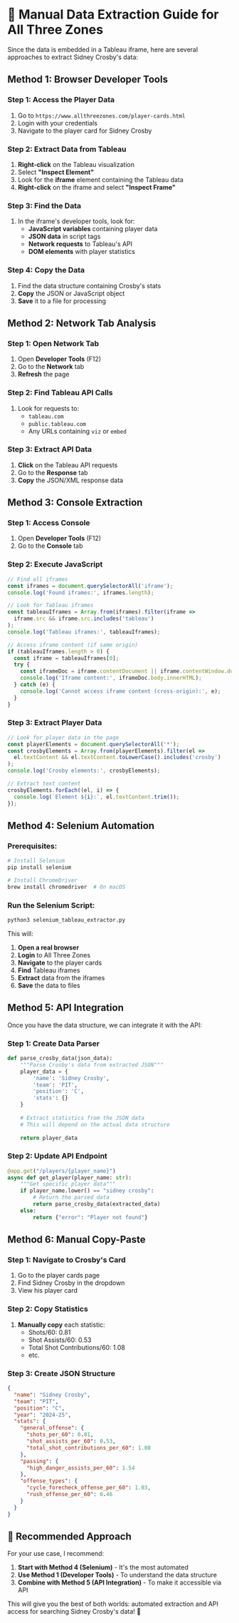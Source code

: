 # 🏒 Manual Data Extraction Guide for All Three Zones

Since the data is embedded in a Tableau iframe, here are several approaches to extract Sidney Crosby's data:

## **Method 1: Browser Developer Tools**

### **Step 1: Access the Player Data**
1. Go to `https://www.allthreezones.com/player-cards.html`
2. Login with your credentials
3. Navigate to the player card for Sidney Crosby

### **Step 2: Extract Data from Tableau**
1. **Right-click** on the Tableau visualization
2. Select **"Inspect Element"**
3. Look for the **iframe** element containing the Tableau data
4. **Right-click** on the iframe and select **"Inspect Frame"**

### **Step 3: Find the Data**
1. In the iframe's developer tools, look for:
   - **JavaScript variables** containing player data
   - **JSON data** in script tags
   - **Network requests** to Tableau's API
   - **DOM elements** with player statistics

### **Step 4: Copy the Data**
1. Find the data structure containing Crosby's stats
2. **Copy** the JSON or JavaScript object
3. **Save** it to a file for processing

## **Method 2: Network Tab Analysis**

### **Step 1: Open Network Tab**
1. Open **Developer Tools** (F12)
2. Go to the **Network** tab
3. **Refresh** the page

### **Step 2: Find Tableau API Calls**
1. Look for requests to:
   - `tableau.com`
   - `public.tableau.com`
   - Any URLs containing `viz` or `embed`

### **Step 3: Extract API Data**
1. **Click** on the Tableau API requests
2. Go to the **Response** tab
3. **Copy** the JSON/XML response data

## **Method 3: Console Extraction**

### **Step 1: Access Console**
1. Open **Developer Tools** (F12)
2. Go to the **Console** tab

### **Step 2: Execute JavaScript**
```javascript
// Find all iframes
const iframes = document.querySelectorAll('iframe');
console.log('Found iframes:', iframes.length);

// Look for Tableau iframes
const tableauIframes = Array.from(iframes).filter(iframe => 
  iframe.src && iframe.src.includes('tableau')
);
console.log('Tableau iframes:', tableauIframes);

// Access iframe content (if same origin)
if (tableauIframes.length > 0) {
  const iframe = tableauIframes[0];
  try {
    const iframeDoc = iframe.contentDocument || iframe.contentWindow.document;
    console.log('Iframe content:', iframeDoc.body.innerHTML);
  } catch (e) {
    console.log('Cannot access iframe content (cross-origin):', e);
  }
}
```

### **Step 3: Extract Player Data**
```javascript
// Look for player data in the page
const playerElements = document.querySelectorAll('*');
const crosbyElements = Array.from(playerElements).filter(el => 
  el.textContent && el.textContent.toLowerCase().includes('crosby')
);
console.log('Crosby elements:', crosbyElements);

// Extract text content
crosbyElements.forEach((el, i) => {
  console.log(`Element ${i}:`, el.textContent.trim());
});
```

## **Method 4: Selenium Automation**

### **Prerequisites:**
```bash
# Install Selenium
pip install selenium

# Install ChromeDriver
brew install chromedriver  # On macOS
```

### **Run the Selenium Script:**
```bash
python3 selenium_tableau_extractor.py
```

This will:
1. **Open a real browser**
2. **Login** to All Three Zones
3. **Navigate** to the player cards
4. **Find** Tableau iframes
5. **Extract** data from the iframes
6. **Save** the data to files

## **Method 5: API Integration**

Once you have the data structure, we can integrate it with the API:

### **Step 1: Create Data Parser**
```python
def parse_crosby_data(json_data):
    """Parse Crosby's data from extracted JSON"""
    player_data = {
        'name': 'Sidney Crosby',
        'team': 'PIT',
        'position': 'C',
        'stats': {}
    }
    
    # Extract statistics from the JSON data
    # This will depend on the actual data structure
    
    return player_data
```

### **Step 2: Update API Endpoint**
```python
@app.get("/players/{player_name}")
async def get_player(player_name: str):
    """Get specific player data"""
    if player_name.lower() == "sidney crosby":
        # Return the parsed data
        return parse_crosby_data(extracted_data)
    else:
        return {"error": "Player not found"}
```

## **Method 6: Manual Copy-Paste**

### **Step 1: Navigate to Crosby's Card**
1. Go to the player cards page
2. Find Sidney Crosby in the dropdown
3. View his player card

### **Step 2: Copy Statistics**
1. **Manually copy** each statistic:
   - Shots/60: 0.81
   - Shot Assists/60: 0.53
   - Total Shot Contributions/60: 1.08
   - etc.

### **Step 3: Create JSON Structure**
```json
{
  "name": "Sidney Crosby",
  "team": "PIT",
  "position": "C",
  "year": "2024-25",
  "stats": {
    "general_offense": {
      "shots_per_60": 0.81,
      "shot_assists_per_60": 0.53,
      "total_shot_contributions_per_60": 1.08
    },
    "passing": {
      "high_danger_assists_per_60": 1.54
    },
    "offense_types": {
      "cycle_forecheck_offense_per_60": 1.03,
      "rush_offense_per_60": 0.46
    }
  }
}
```

## **🎯 Recommended Approach**

For your use case, I recommend:

1. **Start with Method 4 (Selenium)** - It's the most automated
2. **Use Method 1 (Developer Tools)** - To understand the data structure
3. **Combine with Method 5 (API Integration)** - To make it accessible via API

This will give you the best of both worlds: automated extraction and API access for searching Sidney Crosby's data! 🏒 